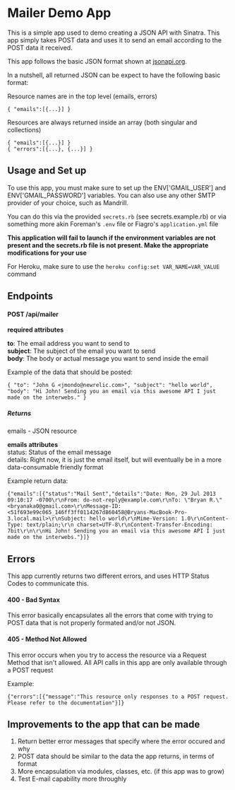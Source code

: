 Mailer Demo App
==========================

This is a simple app used to demo creating a JSON API with Sinatra. This app simply takes POST data and uses it to send an email according to the POST data it received.

This app follows the basic JSON format shown at [jsonapi.org](http://jsonapi.org/format).

In a nutshell, all returned JSON can be expect to have the following basic format:

Resource names are in the top level (emails, errors)

	{ "emails":[{...}] }

Resources are always returned inside an array (both singular and collections)

    { "emails":[{...}] }
    { "errors":[{...}, {...}] }

Usage and Set up
--------------------------

To use this app, you must make sure to set up the ENV['GMAIL\_USER'] and ENV['GMAIL\_PASSWORD'] variables. You can also use any other SMTP provider of your choice, such as Mandrill.

You can do this via the provided `secrets.rb` (see secrets.example.rb) or via something more akin Foreman's `.env` file or Fiagro's `application.yml` file

**This application will fail to launch if the environment variables are not present and the secrets.rb file is not present. Make the appropriate modifications for your use**

For Heroku, make sure to use the `heroku config:set VAR_NAME=VAR_VALUE` command

Endpoints
-------------------------

#### POST /api/mailer

**required attributes**

**to**: The email address you want to send to  
**subject**: The subject of the email you want to send  
**body**: The body or actual message you want to send inside the email

Example of the data that should be posted:  

    { "to": "John G <jmondo@newrelic.com>", "subject": "hello world", "body": "Hi John! Sending you an email via this awesome API I just made on the interwebs." }

##### Returns

emails - JSON resource

**emails attributes**  
status: Status of the email message  
details: Right now, it is just the email itself, but will eventually be in a more data-consumable friendly format  

Example return data: 

    {"emails":[{"status":"Mail Sent","details":"Date: Mon, 29 Jul 2013 09:10:17 -0700\r\nFrom: do-not-reply@example.com\r\nTo: \"Bryan R.\" <bryanaka0@gmail.com>\r\nMessage-ID: <51f693e99c065_146ff3ff0114267d860458@Bryans-MacBook-Pro-3.local.mail>\r\nSubject: hello world\r\nMime-Version: 1.0\r\nContent-Type: text/plain;\r\n charset=UTF-8\r\nContent-Transfer-Encoding: 7bit\r\n\r\nHi John! Sending you an email via this awesome API I just made on the interwebs."}]}

Errors
-------------------------

This app currently returns two different errors, and uses HTTP Status Codes to communicate this.

#### 400 - Bad Syntax   
  
This error basically encapsulates all the errors that come with trying to POST data that is not properly formated and/or not JSON.

#### 405 - Method Not Allowed  
  
This error occurs when you try to access the resource via a Request Method that isn't allowed.
All API calls in this app are only available through a POST request

Example:  

    {"errors":[{"message":"This resource only responses to a POST request. Please refer to the documentation"}]}

Improvements to the app that can be made
-------------------------------------------

1. Return better error messages that specify where the error occured and why
2. POST data should be similar to the data the app returns, in terms of format
3. More encapsulation via modules, classes, etc. (if this app was to grow) 
4. Test E-mail capability more throughly


